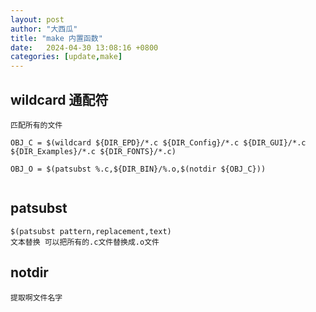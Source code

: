 ```yaml
---
layout: post
author: "大西瓜"
title: "make 内置函数"
date:   2024-04-30 13:08:16 +0800
categories: [update,make] 
---
```



## wildcard 通配符
	匹配所有的文件

```make
OBJ_C = $(wildcard ${DIR_EPD}/*.c ${DIR_Config}/*.c ${DIR_GUI}/*.c ${DIR_Examples}/*.c ${DIR_FONTS}/*.c)
							   
OBJ_O = $(patsubst %.c,${DIR_BIN}/%.o,$(notdir ${OBJ_C}))


```

## patsubst
	$(patsubst pattern,replacement,text)
	文本替换 可以把所有的.c文件替换成.o文件

## notdir
	提取啊文件名字
